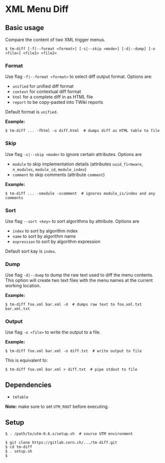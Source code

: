 XML Menu Diff
=============


## Basic usage

Compare the content of two XML trigger menus.

    $ tm-diff [-f|--format <format>] [-s|--skip <mode>] [-d|--dump] [-o <file>] <file1> <file2>

### Format

Use flag `-f|--format <format>` to select diff output format. Options are:

 * `unified` for unified diff format
 * `context` for contextual diff format
 * `html` for a complete diff in as HTML file
 * `report` to be copy-pasted into TWiki reports

Default format is `unified`.

**Example:**

    $ tm-diff ... -fhtml -o diff.html  # dumps diff as HTML table to file

### Skip

Use flag `-s|--skip <mode>` to ignore certain attributes. Options are

 * `module` to skip implementation details (attributes `uuid_firmware`, `n_modules`, `module_id`, `module_index`)
 * `comment` to skip comments (attribute `comment`)

**Example:**

    $ tm-diff ... -smodule -scomment  # ignores module_is/index and any comments

### Sort

Use flag `--sort <key>` to sort algorithms by attribute. Options are

 * `index` to sort by algorithm index
 * `name` to sort by algorithm name
 * `expression` to sort by algorithm expression

Default sort kay is `index`.

### Dump

Use flag `-d|--dump` to dump the raw text used to diff the menu contents. This
option will create two text files with the menu names at the current working location.

**Example:**

    $ tm-diff foo.xml bar.xml -d  # dumps raw text to foo.xml.txt bar.xml.txt

### Output

Use flag `-o <file>` to write the output to a file.

**Example:**

    $ tm-diff foo.xml bar.xml -o diff.txt  # write output to file

This is equivalent to:

    $ tm-diff foo.xml bar.xml > diff.txt  # pipe stdout to file


## Dependencies

 * `tmTable`

**Note:** make sure to set `UTM_ROOT` before executing.


## Setup

    $ . /path/to/utm-0.6.x/setup.sh  # source UTM environment

    $ git clone https://gitlab.cern.ch/.../tm-diff.git
    $ cd tm-diff
    $ . setup.sh
    $
